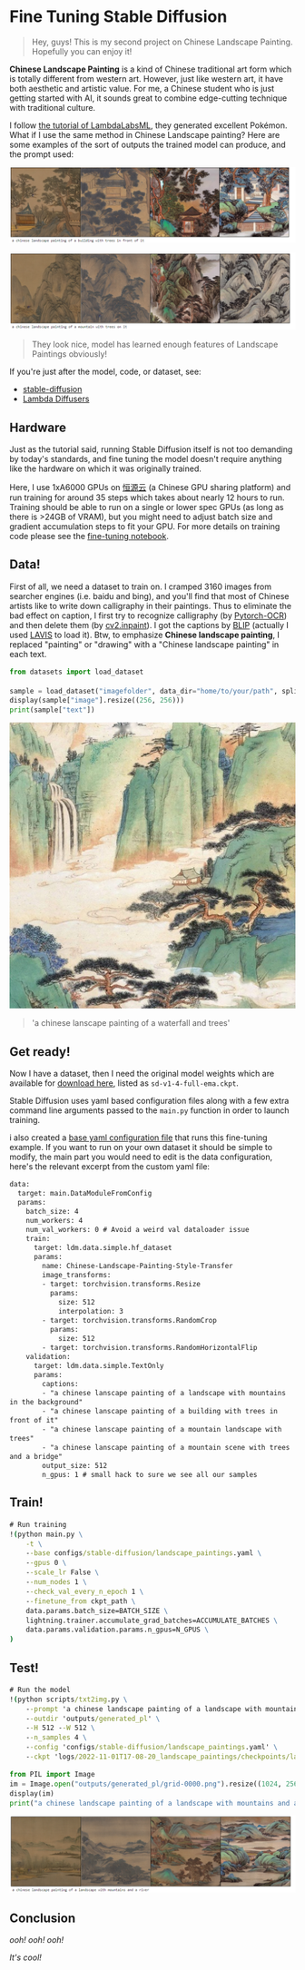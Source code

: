 # Fine Tuning Stable Diffusion

> Hey, guys! This is my second project on Chinese Landscape Painting.  Hopefully you can enjoy it!

**Chinese Landscape Painting** is a kind of Chinese traditional art form which is totally different from western art. However, just like western art, it have both aesthetic and artistic value. For me, a Chinese student who is just getting started with AI, it sounds great to combine edge-cutting technique with traditional culture. 

I follow [the tutorial of LambdaLabsML](https://github.com/LambdaLabsML/examples/tree/main/stable-diffusion-finetuning), they generated excellent Pokémon. What if I use the same method in Chinese Landscape painting? Here are some examples of the sort of outputs the trained model can produce, and the prompt used: 

![pic1](https://github.com/Robin-WZQ/Chinese-Landscape-painting-generation/blob/main/assets/3.png)

![pic2](https://github.com/Robin-WZQ/Chinese-Landscape-painting-generation/blob/main/assets/2.png)

> They look nice, model has learned enough features of Landscape Paintings obviously!

If you're just after the model, code, or dataset, see:

- [stable-diffusion](https://github.com/CompVis/stable-diffusion)
- [Lambda Diffusers](https://github.com/LambdaLabsML/lambda-diffusers)

## Hardware

Just as the tutorial said, running Stable Diffusion itself is not too demanding by today's standards, and fine tuning the model doesn't require anything like the hardware on which it was originally trained. 

Here, I use 1xA6000 GPUs on [恒源云](https://gpushare.com/store/hire?create=true) (a Chinese GPU sharing platform) and run training for around 35 steps which takes about nearly 12 hours to run.  Training should be able to run on a single or lower spec GPUs (as long as there is >24GB of VRAM), but you might need to adjust batch size and gradient accumulation steps to fit your GPU. For more details on training code please see the [fine-tuning notebook](https://github.com/Robin-WZQ/Chinese-Landscape-painting-generation/blob/main/code.ipynb).

## Data!

First of all, we need a dataset to train on. I cramped 3160 images from searcher engines (i.e. baidu and bing), and you'll find that most of Chinese artists like to write down calligraphy in their paintings. Thus to eliminate the bad effect on caption, I first try to recognize calligraphy (by [Pytorch-OCR](https://github.com/WenmuZhou/PytorchOCR)) and then delete them (by [cv2.inpaint](https://pyimagesearch.com/2020/05/18/image-inpainting-with-opencv-and-python/#:~:text=Image%20inpainting%20with%20OpenCV%20and%20Python%20OpenCV%E2%80%99s%20inpainting,each%20of%20these%20files%20on%20your...%20Implementing%20)). I got the captions by [BLIP](https://github.com/salesforce/BLIP) (actually I used [LAVIS](https://github.com/salesforce/LAVIS) to load it). Btw, to emphasize **Chinese landscape painting**, I replaced "painting" or "drawing" with a "Chinese landscape painting" in each text. 

```python
from datasets import load_dataset

sample = load_dataset("imagefolder", data_dir="home/to/your/path", split="train")
display(sample["image"].resize((256, 256)))
print(sample["text"])
```
![pic3](https://github.com/Robin-WZQ/Chinese-Landscape-painting-generation/blob/main/assets/1000_res.jpg)

> 'a chinese lanscape painting of a waterfall and trees'

## Get ready!

Now I have a dataset, then I need the original model weights which are available for [download here](https://huggingface.co/CompVis/stable-diffusion-v-1-4-original), listed as `sd-v1-4-full-ema.ckpt`. 

Stable Diffusion uses yaml based configuration files along with a few extra command line arguments passed to the `main.py` function in order to launch training.

i also created a [base yaml configuration file](https://github.com/Robin-WZQ/Chinese-Landscape-painting-generation/blob/main/landscape_paintings.yaml) that runs this fine-tuning example. If you want to run on your own dataset it should be simple to modify, the main part you would need to edit is the data configuration, here's the relevant excerpt from the custom yaml file:

```
data:
  target: main.DataModuleFromConfig
  params:
    batch_size: 4
    num_workers: 4
    num_val_workers: 0 # Avoid a weird val dataloader issue
    train:
      target: ldm.data.simple.hf_dataset
      params:
        name: Chinese-Landscape-Painting-Style-Transfer
        image_transforms:
        - target: torchvision.transforms.Resize
          params:
            size: 512
            interpolation: 3
        - target: torchvision.transforms.RandomCrop
          params:
            size: 512
        - target: torchvision.transforms.RandomHorizontalFlip
    validation:
      target: ldm.data.simple.TextOnly
      params:
        captions:
        - "a chinese lanscape painting of a landscape with mountains in the background"
        - "a chinese lanscape painting of a building with trees in front of it"
        - "a chinese lanscape painting of a mountain landscape with trees"
        - "a chinese lanscape painting of a mountain scene with trees and a bridge"
        output_size: 512
        n_gpus: 1 # small hack to sure we see all our samples
```

## Train!

```cmd
# Run training
!(python main.py \
    -t \
    --base configs/stable-diffusion/landscape_paintings.yaml \
    --gpus 0 \
    --scale_lr False \
    --num_nodes 1 \
    --check_val_every_n_epoch 1 \
    --finetune_from ckpt_path \
    data.params.batch_size=BATCH_SIZE \
    lightning.trainer.accumulate_grad_batches=ACCUMULATE_BATCHES \
    data.params.validation.params.n_gpus=N_GPUS \
)
```

## Test!

```cmd
# Run the model
!(python scripts/txt2img.py \
    --prompt 'a chinese landscape painting of a landscape with mountains and a river' \
    --outdir 'outputs/generated_pl' \
    --H 512 --W 512 \
    --n_samples 4 \
    --config 'configs/stable-diffusion/landscape_paintings.yaml' \
    --ckpt 'logs/2022-11-01T17-08-20_landscape_paintings/checkpoints/last.ckpt')
```

```python
from PIL import Image
im = Image.open("outputs/generated_pl/grid-0000.png").resize((1024, 256))
display(im)
print("a chinese landscape painting of a landscape with mountains and a river")
```

![pic4](https://github.com/Robin-WZQ/Chinese-Landscape-painting-generation/blob/main/assets/1.png)

## Conclusion

*ooh! ooh! ooh!*

*It's cool!*
